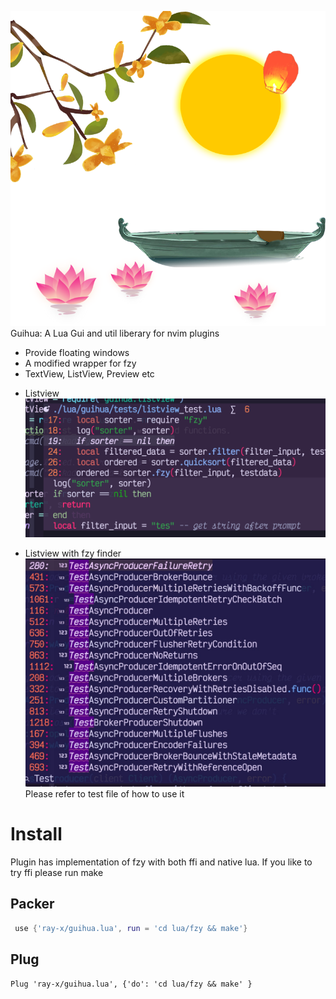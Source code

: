 ![guihua](https://github.com/ray-x/files/blob/master/img/guihua/guihua_800.png)
Guihua: A Lua Gui and util liberary for nvim plugins

- Provide floating windows
- A modified wrapper for fzy
- TextView, ListView, Preview etc

* Listview
  ![listview](https://github.com/ray-x/files/blob/master/img/guihua/listview.png)

* Listview with fzy finder
  ![listview](https://github.com/ray-x/files/blob/master/img/navigator/fzy_reference.jpg?raw=true)
  Please refer to test file of how to use it

# Install

Plugin has implementation of fzy with both ffi and native lua. If you like to try ffi please run make

## Packer

```lua
 use {'ray-x/guihua.lua', run = 'cd lua/fzy && make'}
```

## Plug

```vim
Plug 'ray-x/guihua.lua', {'do': 'cd lua/fzy && make' }
```
